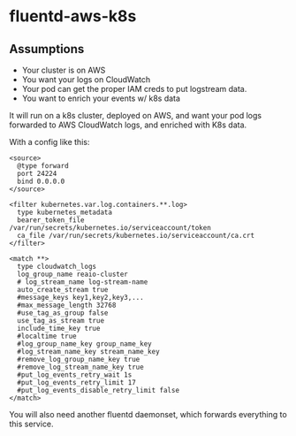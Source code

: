 # fluentd-aws-k8s

## Assumptions

* Your cluster is on AWS
* You want your logs on CloudWatch
* Your pod can get the proper IAM creds to put logstream data.
* You want to enrich your events w/ k8s data

It will run on a k8s cluster, deployed on AWS, and want your pod logs forwarded to AWS CloudWatch logs, and enriched with K8s data.

With a config like this:

```
<source>
  @type forward
  port 24224
  bind 0.0.0.0
</source>

<filter kubernetes.var.log.containers.**.log>
  type kubernetes_metadata
  bearer_token_file /var/run/secrets/kubernetes.io/serviceaccount/token
  ca_file /var/run/secrets/kubernetes.io/serviceaccount/ca.crt
</filter>

<match **>
  type cloudwatch_logs
  log_group_name reaio-cluster
  # log_stream_name log-stream-name
  auto_create_stream true
  #message_keys key1,key2,key3,...
  #max_message_length 32768
  #use_tag_as_group false
  use_tag_as_stream true
  include_time_key true
  #localtime true
  #log_group_name_key group_name_key
  #log_stream_name_key stream_name_key
  #remove_log_group_name_key true
  #remove_log_stream_name_key true
  #put_log_events_retry_wait 1s
  #put_log_events_retry_limit 17
  #put_log_events_disable_retry_limit false
</match>
```

You will also need another fluentd daemonset, which forwards everything to this service.
